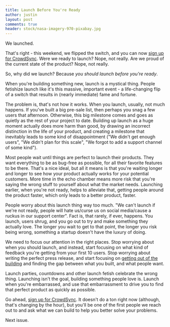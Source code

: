 ```yaml
---
title: Launch Before You're Ready
author: justin
layout: post
comments: true
header: stock/nasa-imagery-970-pixabay.jpg
---
```


We launched.

That's right - this weekend, we flipped the switch, and you can now [sign up for
CrowdSync][csreg]. Were we ready to launch? Nope, not really. Are we proud of
the current state of the product? Nope, not really.

So, why did we launch? Because *you should launch before you're ready*.

When you're building something new, launch is a mystical thing. People fetishize
launch like it's this massive, important event - a life-changing flip of a switch
that results in (nearly immediate) fame and fortune.

The problem is, that's not how it works. When you launch, usually, not much
happens. If you've built a big pre-sale list, then perhaps you snag a few users
that afternoon. Otherwise, this big milestone comes and goes as quietly as the
rest of your project to date. Building up launch as a huge moment actually does
more harm than good, by drawing an incorrect distinction in the life of your
product, and creating a milestone that inevitably leads to some kind of
disappointment ("We didn't get enough users", "We didn't plan for this scale",
"We forgot to add a support channel of some kind").

Most people wait until things are perfect to launch their products. They want
everything to be as bug-free as possible, for all their favorite features to be
there. That's a nice ideal, but all it means is that you're waiting longer and
longer to see how your product actually works for your potential customers. More
time in the echo chamber means more risk that you're saying the wrong stuff to
yourself about what the market needs. Launching earlier, when you're not ready,
helps to alleviate that, getting people around the product faster, which only
leads to a better product, faster.

People worry about this launch thing way too much. "We can't launch if we're not
ready, people will hate us/curse us on social media/cause a ruckus in our
support center". Fact is, that rarely, if ever, happens. You launch, users
shrug, and you go out to try and make something they actually love. The
longer you wait to get to that point, the longer you risk being wrong, something
a startup doesn't have the luxury of doing.

We need to focus our attention in the right places. Stop worrying about when you
should launch, and instead, start focusing on what kind of feedback you're
getting from your first 10 users. Stop worrying about writing the perfect press
release, and start focusing on [getting out of the building][sblank] and finding
the gap between what you built, and what people want.

Launch parties, countdowns and other launch fetish celebrate the wrong thing.
Launching isn't the goal, building something people love is. Launch when you're
embarrassed, and use that embarrassment to drive you to find that perfect
product as quickly as possible.

Go ahead, [sign up for CrowdSync][csreg]. It doesn't do a ton right now (although,
that's changing by the hour), but you'll be one of the first people we reach out to and
ask what we can build to help you better solve your problems.

Next issue.

[csreg]: https://app.crowdsync.io/signup
[sblank]: https://www.inc.com/steve-blank/key-to-success-getting-out-of-building.html
